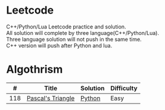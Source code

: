 # Leetcode
C++/Python/Lua Leetcode practice and solution.  
All solution will complete by three language(C++/Python/Lua).  
Three language solution will not push in the same time.  
C++ version will push after Python and lua.

# Algothrism
  
#|Title|Solution| Difficulty
---|---|---|-------|
118|[Pascal's Triangle](https://leetcode.com/problems/pascals-triangle/)|[Python](./algothrism/118_PascalTriangle/PythonSolution.py)| Easy
